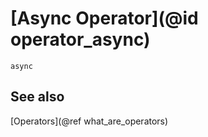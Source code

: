 # [Async Operator](@id operator_async)

```@docs
async
```

## See also

[Operators](@ref what_are_operators)
